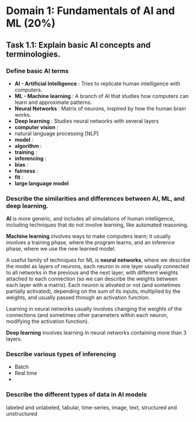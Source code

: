 # Domain 1:  Fundamentals of AI and ML (20%)

## Task 1.1: Explain basic AI concepts and terminologies. 

### Define basic AI terms 

* **AI - Artificial Intelligence**  : Tries to replicate human intelligence with computers.
* **ML - Machine learning**  : A branch of AI that studies how computers can learn and approximate patterns.
* **Neural Networks** : Matrix of neurons, inspired by how the human brain works.
* **Deep learning** : Studies neural networks with several layers
* **computer vision** : 
* natural language processing [NLP]
* **model** : 
* **algorithm** :
* **training** :
* **inferencing** :
* **bias** :
* **fairness** :
* **fit** :
* **large language model**

### Describe the similarities and differences between AI, ML, and deep learning. 

**AI** is more generic, and includes all simulations of human intelligence, including techniques that do not involve learning, like automated reasoning.

**Machine learning** involves ways to make computers learn; it usually involves a training phase, where the program learns, and an inference phase, where we use the new learned model. 

A useful family of techniques for ML is **neural networks**, where we describe the model as layers of neurons, each neuron in one layer usually connected to all networks in the previous and the next layer, with different weights attached to each connection (so we can describe the weights between each layer with a matrix). Each neuron is ativated or not (and sometimes partially activated), depending on the sum of its inputs, multiplied by the weights, and usually passed through an activation function.

Learning in neural networks usually involves changing the weights of the connections (and sometimes other parameters within each neuron, modifying the activation function).

**Deep learning** involves learning in neural networks containing more than 3 layers.

### Describe various types of inferencing

* Batch
* Real time
* 

### Describe the different types of data in AI models 

labeled and unlabeled, tabular, time-series, image, text, structured and unstructured







